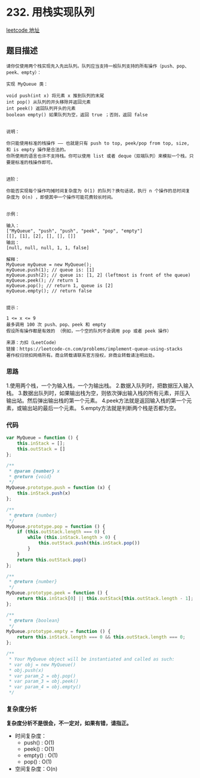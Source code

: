 # 232. 用栈实现队列
[leetcode 地址](https://leetcode-cn.com/problems/implement-queue-using-stacks/)

## 题目描述

```
请你仅使用两个栈实现先入先出队列。队列应当支持一般队列支持的所有操作（push、pop、peek、empty）：

实现 MyQueue 类：

void push(int x) 将元素 x 推到队列的末尾
int pop() 从队列的开头移除并返回元素
int peek() 返回队列开头的元素
boolean empty() 如果队列为空，返回 true ；否则，返回 false


说明：

你只能使用标准的栈操作 —— 也就是只有 push to top, peek/pop from top, size, 和 is empty 操作是合法的。
你所使用的语言也许不支持栈。你可以使用 list 或者 deque（双端队列）来模拟一个栈，只要是标准的栈操作即可。


进阶：

你能否实现每个操作均摊时间复杂度为 O(1) 的队列？换句话说，执行 n 个操作的总时间复杂度为 O(n) ，即使其中一个操作可能花费较长时间。


示例：

输入：
["MyQueue", "push", "push", "peek", "pop", "empty"]
[[], [1], [2], [], [], []]
输出：
[null, null, null, 1, 1, false]

解释：
MyQueue myQueue = new MyQueue();
myQueue.push(1); // queue is: [1]
myQueue.push(2); // queue is: [1, 2] (leftmost is front of the queue)
myQueue.peek(); // return 1
myQueue.pop(); // return 1, queue is [2]
myQueue.empty(); // return false


提示：

1 <= x <= 9
最多调用 100 次 push、pop、peek 和 empty
假设所有操作都是有效的 （例如，一个空的队列不会调用 pop 或者 peek 操作）

来源：力扣（LeetCode）
链接：https://leetcode-cn.com/problems/implement-queue-using-stacks
著作权归领扣网络所有。商业转载请联系官方授权，非商业转载请注明出处。
```

### 思路

1.使用两个栈，一个为输入栈，一个为输出栈。
2.数据入队列时，把数据压入输入栈。
3.数据出队列时，如果输出栈为空，则依次弹出输入栈的所有元素，并压入输出站。然后弹出输出栈的第一个元素。
4.peek方法就是返回输入栈的第一个元素，或输出站的最后一个元素。
5.empty方法就是判断两个栈是否都为空。

### 代码
```javascript
var MyQueue = function () {
    this.inStack = [];
    this.outStack = []
};

/** 
 * @param {number} x
 * @return {void}
 */
MyQueue.prototype.push = function (x) {
    this.inStack.push(x)
};

/**
 * @return {number}
 */
MyQueue.prototype.pop = function () {
    if (this.outStack.length === 0) {
        while (this.inStack.length > 0) {
            this.outStack.push(this.inStack.pop())
        }
    }
    return this.outStack.pop()
};

/**
 * @return {number}
 */
MyQueue.prototype.peek = function () {
    return this.inStack[0] || this.outStack[this.outStack.length - 1];
};

/**
 * @return {boolean}
 */
MyQueue.prototype.empty = function () {
    return this.inStack.length === 0 && this.outStack.length === 0;
};

/**
 * Your MyQueue object will be instantiated and called as such:
 * var obj = new MyQueue()
 * obj.push(x)
 * var param_2 = obj.pop()
 * var param_3 = obj.peek()
 * var param_4 = obj.empty()
 */
```
### 复杂度分析
**复杂度分析不是很会，不一定对，如果有错，请指正。**
- 时间复杂度：
  - push() : O(1)
  - peek() : O(1)
  - empty() : O(1)
  - pop() : O(1)
- 空间复杂度：O(n)